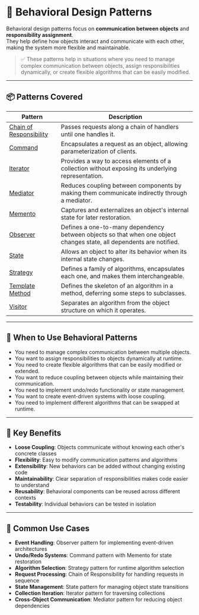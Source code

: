# 🧠 Behavioral Design Patterns

Behavioral design patterns focus on **communication between objects** and **responsibility assignment**.  
They help define how objects interact and communicate with each other, making the system more flexible and maintainable.

> ✅ These patterns help in situations where you need to manage complex communication between objects, assign responsibilities dynamically, or create flexible algorithms that can be easily modified.

---

## 📦 Patterns Covered

| Pattern            | Description |
|--------------------|-------------|
| [Chain of Responsibility](./ChainOfResponsibilityPattern) | Passes requests along a chain of handlers until one handles it. |
| [Command](./CommandPattern)     | Encapsulates a request as an object, allowing parameterization of clients. |
| [Iterator](./IteratorPattern) | Provides a way to access elements of a collection without exposing its underlying representation. |
| [Mediator](./MediatorPattern) | Reduces coupling between components by making them communicate indirectly through a mediator. |
| [Memento](./MementoPattern)              | Captures and externalizes an object's internal state for later restoration. |
| [Observer](./ObserverPattern)          | Defines a one-to-many dependency between objects so that when one object changes state, all dependents are notified. |
| [State](./StatePattern)          | Allows an object to alter its behavior when its internal state changes. |
| [Strategy](./StrategyPattern)          | Defines a family of algorithms, encapsulates each one, and makes them interchangeable. |
| [Template Method](./TemplateMethodPattern)          | Defines the skeleton of an algorithm in a method, deferring some steps to subclasses. |
| [Visitor](./VisitorPattern)          | Separates an algorithm from the object structure on which it operates. |

---

## 🧠 When to Use Behavioral Patterns

- You need to manage complex communication between multiple objects.
- You want to assign responsibilities to objects dynamically at runtime.
- You need to create flexible algorithms that can be easily modified or extended.
- You want to reduce coupling between objects while maintaining their communication.
- You need to implement undo/redo functionality or state management.
- You want to create event-driven systems with loose coupling.
- You need to implement different algorithms that can be swapped at runtime.

---

## 🔧 Key Benefits

- **Loose Coupling**: Objects communicate without knowing each other's concrete classes
- **Flexibility**: Easy to modify communication patterns and algorithms
- **Extensibility**: New behaviors can be added without changing existing code
- **Maintainability**: Clear separation of responsibilities makes code easier to understand
- **Reusability**: Behavioral components can be reused across different contexts
- **Testability**: Individual behaviors can be tested in isolation

---

## 🎯 Common Use Cases

- **Event Handling**: Observer pattern for implementing event-driven architectures
- **Undo/Redo Systems**: Command pattern with Memento for state restoration
- **Algorithm Selection**: Strategy pattern for runtime algorithm selection
- **Request Processing**: Chain of Responsibility for handling requests in sequence
- **State Management**: State pattern for managing object state transitions
- **Collection Iteration**: Iterator pattern for traversing collections
- **Cross-Object Communication**: Mediator pattern for reducing object dependencies 